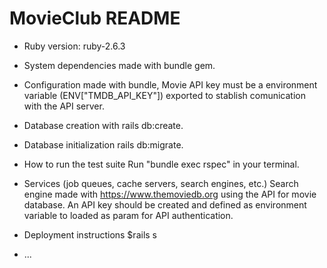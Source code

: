 # MovieClub README

* Ruby version: ruby-2.6.3

* System dependencies made with bundle gem.

* Configuration made with bundle, Movie API key must be a environment variable (ENV["TMDB_API_KEY"]) exported to stablish comunication with the API server.

* Database creation with rails db:create.

* Database initialization rails db:migrate.

* How to run the test suite
  Run "bundle exec rspec" in your terminal.

* Services (job queues, cache servers, search engines, etc.)
  Search engine made with https://www.themoviedb.org using the API for movie database. An API key should be created and defined as environment variable to loaded as param for API authentication.

* Deployment instructions
  $rails s
* ...
